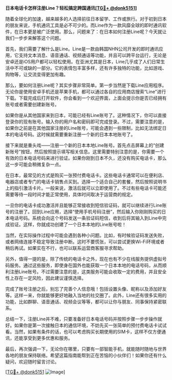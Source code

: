 **日本电话卡怎样注册Line？轻松搞定跨国通讯[[TG💪+ @donk5151](https://t.me/s/donk5151)]**

随着全球化的加速，越来越多的人选择前往日本留学、工作或旅行。对于初到日本的朋友来说，手机通讯工具是必不可少的。而Line作为一款风靡全球的即时通讯软件，在日本更是被广泛使用。那么，问题来了：在日本如何注册Line呢？今天就让我们一步步来解答这个问题。

首先，我们需要了解什么是Line。Line是一款由韩国NHN公司开发的即时通讯应用，它支持文本消息、语音通话、视频通话等功能，并且可以跨平台运行，无论是安卓还是iOS用户都可以轻松使用。在亚洲尤其是日本，Line几乎成了人们日常生活中不可或缺的一部分。它的表情包丰富多样，还有许多独特的功能，比如游戏、购物等，让交流变得更加有趣。

那么，要如何注册Line呢？其实步骤非常简单。第一步当然是下载Line应用程序。无论你是使用安卓手机还是苹果手机，都可以通过各自的应用商店搜索“Line”进行下载。下载完成后打开软件，你会看到一个欢迎界面，上面会提示你是否已经拥有账号或者需要创建新账号。

如果你是从其他国家来到日本，可能已经有Line账号了。这种情况下，你可以直接登录你的现有账号。输入你的用户名和密码即可完成登录。不过，需要注意的是，如果你之前是在其他国家注册的Line账号，可能会遇到一些限制，比如无法绑定日本的电话号码。这时候就需要重新注册一个新的日本本地账号了。

接下来就是重头戏——注册一个新的日本本地Line账号。首先点击屏幕上的“创建新账号”按钮，然后按照提示填写相关信息。这里需要特别注意的是，你需要一个有效的日本电话号码来进行验证。如果你刚到日本不久，还没有购买电话卡，那么这一步可能会稍微复杂一点。

在日本，最常见的方式是购买一张预付费电话卡。这些电话卡通常可以在便利店、电器店或者专门的电话卡销售点买到。选择一个适合自己的套餐，然后按照说明书上的指引激活卡片。一般来说，激活后就可以立即使用了。不过有些电话卡可能还需要等待一段时间才能正常使用，具体时间取决于运营商的规定。

一旦你的电话卡成功激活并且能够正常接收到短信验证码，就可以继续进行Line账号的注册了。回到Line应用，选择“使用手机号码注册”，然后输入你刚刚购买的日本电话号码。系统会向这个号码发送一条验证码短信，收到后将其输入到Line中完成验证。这样，你就成功创建了一个日本本地的Line账号啦！

当然，在实际操作过程中可能会遇到各种小问题。比如，有时候验证码发送失败，或者网络连接不稳定导致注册中断。这时不要慌张，可以尝试更换Wi-Fi环境或者稍后再试。如果实在不行，也可以联系运营商客服寻求帮助。

另外，值得一提的是，除了传统的电话卡之外，现在也有不少在线服务提供虚拟号码服务。通过这些服务，即使身在国外也能获取一个日本本地的电话号码，从而顺利注册Line账号。不过需要注意的是，这类服务可能会收取一定的费用，并且安全性上存在一定风险，因此建议谨慎选择。

完成了账号注册之后，别忘了完善个人信息哦！包括设置头像、昵称以及添加好友等。这样一来，你就能够更好地融入当地的社交圈了。此外，Line还有很多实用的功能，比如群聊、语音通话、视频会议等等，都可以让你与朋友、同事保持紧密联系。

总结一下，注册Line并不难，只要准备好日本电话号码并按照步骤一步步操作就好。如果你是第一次接触日本的通信环境，不妨先买一张简单的预付费电话卡试试看。当然，如果有条件的话，也可以考虑购买长期使用的SIM卡，这样不仅方便通讯，还能享受到更多优惠和服务。

最后，再次强调一下，无论你在哪里，只要有一部智能手机，就能随时随地与世界各地的朋友保持联络。希望这篇指南能帮到正在苦恼的小伙伴们！如果你还有什么疑问，欢迎随时留言讨论。

[[TG💪+ @donk5151](https://t.me/s/donk5151) ![Image](https://i.postimg.cc/rwNCRYN7/Snipaste-2025-04-30-17-27-05.png)]